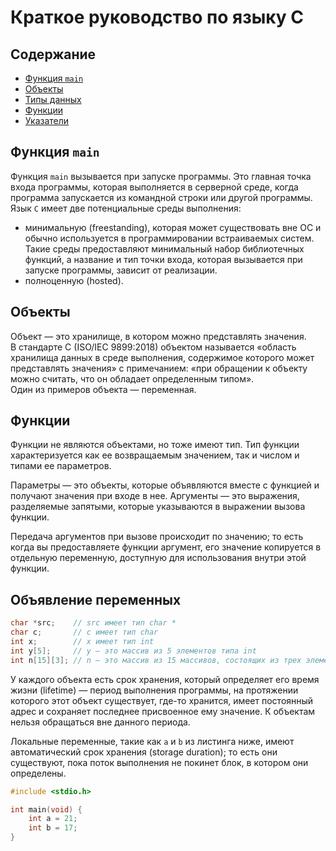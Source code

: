 # Краткое руководство по языку C
## Содержание
* [Функция `main`](#main_function)
* [Объекты](#objects)
* [Типы данных](#types)  
* [Функции](#functions)
* [Указатели](#pointers)


## Функция `main` <a name="main_function"></a>

Функция `main` вызывается при запуске программы. Это главная точка входа программы, которая выполняется в серверной среде, когда программа запускается из командной строки или другой программы.  
Язык `C` имеет две потенциальные среды выполнения:  
- минимальную (freestanding), которая может существовать вне ОС и обычно используется в программировании встраиваемых систем. Такие среды предоставляют минимальный набор библиотечных функций, а название и тип точки входа, которая вызывается при запуске программы, зависит от реализации.
- полноценную (hosted).  



  
  


## Объекты <a name="objects"></a>
Объект — это хранилище, в котором можно представлять значения.  
В стандарте C (ISO/IEC 9899:2018) объектом называется «область хранилища данных в среде выполнения, содержимое которого может представлять значения» с примечанием: «при обращении к объекту можно считать, что он обладает определенным типом».  
Один из примеров объекта — переменная. 


## Функции <a name="functions"></a>
Функции не являются объектами, но тоже имеют тип.
Тип функции характеризуется как ее возвращаемым значением, так и числом и типами ее параметров.

Параметры — это объекты, которые объявляются вместе с функцией и получают значения при входе в нее.
Аргументы — это выражения, разделяемые запятыми, которые указываются в выражении вызова функции.

Передача аргументов при вызове происходит по значению; то есть когда вы предоставляете функции аргумент, его значение копируется в отдельную переменную, доступную для использования внутри этой функции.



## Объявление переменных
```c
char *src;    // src имеет тип char *
char c;       // c имеет тип char
int x;        // x имеет тип int
int y[5];     // y — это массив из 5 элементов типа int
int n[15][3]; // n — это массив из 15 массивов, состоящих из трех элементов типа int
```
У каждого объекта есть срок хранения, который определяет его время жизни (lifetime) — период выполнения программы, на протяжении которого этот объект существует, где-то хранится, имеет постоянный адрес и сохраняет последнее присвоенное ему значение. К объектам нельзя обращаться вне данного периода.

Локальные переменные, такие как `a` и `b` из листинга ниже, имеют автоматический срок хранения (storage duration); то есть они существуют, пока поток выполнения не покинет блок, в котором они определены. 
```c
#include <stdio.h>

int main(void) {
    int a = 21;
    int b = 17;
}
```
